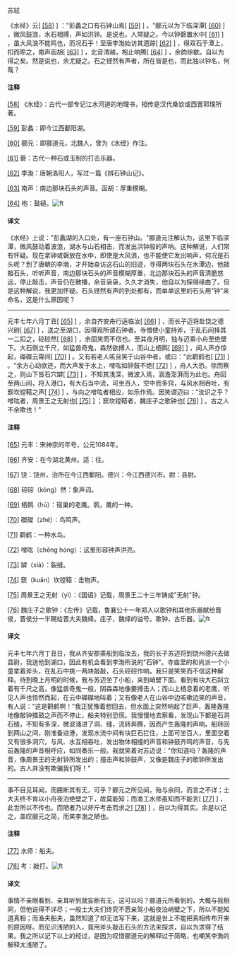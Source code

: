 
苏轼

《水经》云[
[\[58\]](#note_58)
] ："彭蠡之口有石钟山焉[
[\[59\]](#note_59)
] 。"郦元以为下临深潭[
[\[60\]](#note_60)
]
，微风鼓浪，水石相搏，声如洪钟。是说也，人常疑之。今以钟磬置水中[
[\[61\]](#note_61)
] ，虽大风浪不能鸣也，而况石乎！至唐李渤始访其遗踪[
[\[62\]](#note_62)
] ，得双石于潭上，扣而聆之，南声函胡[
[\[63\]](#note_63)
] ，北音清越，枹止响腾[
[\[64\]](#note_64)
]
，余韵徐歇。自以为得之矣。然是说也，余尤疑之。石之铿然有声者，所在皆是也，而此独以钟名，何哉？

#### 注释 

[\[58\]](#noteBack_58)
《水经》：古代一部专记江水河道的地理书，相传是汉代桑钦或西晋郭璞所著。

[\[59\]](#noteBack_59)
彭蠡：即今江西鄱阳湖。

[\[60\]](#noteBack_60)
郦元：即郦道元，北魏人，曾为《水经》作注。

[\[61\]](#noteBack_61)
磬：古代一种石或玉制的打击乐器。

[\[62\]](#noteBack_62)
李渤：唐朝洛阳人，写过一篇《辨石钟山记》。

[\[63\]](#noteBack_63)
南声：南边那块石头的声音。函胡：厚重模糊。

[\[64\]](#noteBack_64)
枹：鼓槌。![ft](@media/Image00002.jpg)

#### 译文 

《水经》上说："彭蠡湖的入口处，有一座石钟山。"郦道元注解认为，这里下临深潭，微风鼓动着波浪，湖水与山石相击，而发出洪钟般的声响。这种解说，人们常有怀疑。现在拿钟或磬放在水中，即使是大风浪，也不能使它发出响声，何况是石头呢？到了唐朝的李渤，才开始查访这石山的旧迹，寻得两块石头在水潭边，他敲敲石头，听听声音，南边那块石头的声音模糊厚重，北边那块石头的声音清脆悠远，停止敲击，声音仍在散播，余音袅袅，久久才消失，他自以为探得缘由了。但是这种解说，我更加怀疑。石头铿然有声的到处都有，而单单这里的石头用"钟"来命名，这是什么原因呢？

------------------------------------------------------------------------

元丰七年六月丁丑[
[\[65\]](#note_65)
] ，余自齐安舟行适临汝[
[\[66\]](#note_66)
] ，而长子迈将赴饶之德兴尉[
[\[67\]](#note_67)
]
，送之至湖口，因得观所谓石钟者。寺僧使小童持斧，于乱石间择其一二扣之，硿硿然[
[\[68\]](#note_68)
]
，余固笑而不信也。至其夜月明，独与迈乘小舟至绝壁下。大石侧立千尺，如猛兽奇鬼，森然欲搏人，而山上栖鹘[
[\[69\]](#note_69)
] ，闻人声亦惊起，磔磔云霄间[
[\[70\]](#note_70)
] 。又有若老人咳且笑于山谷中者，或曰："此鹳鹤也[
[\[71\]](#note_71)
] 。"余方心动欲还，而大声发于水上，噌吰如钟鼓不绝[
[\[72\]](#note_72)
] ，舟人大恐。徐而察之，则山下皆石穴罅[
[\[73\]](#note_73)
]
，不知其浅深，微波入焉，涵澹澎湃而为此也。舟回至两山间，将入港口，有大石当中流，可坐百人，空中而多窍，与风水相吞吐，有窾坎镗鞳之声[
[\[74\]](#note_74)
]
，与向之噌吰者相应，如乐作焉。因笑谓迈曰："汝识之乎？噌吰者，周景王之无射也[
[\[75\]](#note_75)
] ；窾坎镗鞳者，魏庄子之歌钟也[
[\[76\]](#note_76)
] 。古之人不余欺也！"

#### 注释 

[\[65\]](#noteBack_65)
元丰：宋神宗的年号，公元1084年。

[\[66\]](#noteBack_66)
齐安：在今湖北黄州。适：往。

[\[67\]](#noteBack_67)
饶：饶州，治所在今江西鄱阳。德兴：今江西德兴市。尉：县尉。

[\[68\]](#noteBack_68)
硿硿（kōng）然：象声词。

[\[69\]](#noteBack_69)
栖鹘（hú）：宿巢的老鹰。鹘，鹰的一种。

[\[70\]](#noteBack_70)
磔磔（zhé）：鸟鸣声。

[\[71\]](#noteBack_71)
鹳鹤：一种水鸟。

[\[72\]](#noteBack_72)
噌吰（chēng hóng）：这里形容钟声洪亮。

[\[73\]](#noteBack_73)
罅（xià）：裂缝。

[\[74\]](#noteBack_74)
窾（kuǎn）坎镗鞳：击物声。

[\[75\]](#noteBack_75)
周景王之无射（yì）：《国语》记载，周景王二十三年铸成"无射"钟。

[\[76\]](#noteBack_76)
魏庄子之歌钟：《左传》记载，鲁襄公十一年郑人以歌钟和其他乐器献给晋侯，晋侯分一半赐给晋大夫魏绛。庄子，魏绛的谥号。歌钟，古乐器。![ft](@media/Image00002.jpg)

#### 译文 

元丰七年六月丁丑日，我从齐安郡乘船到临汝去，我的长子苏迈将到饶州德兴去做县尉，我送他到湖口，因此有机会看到李渤所说的"石钟"。寺庙里的和尚派一个小童拿着斧头，在乱石中挑一两块敲敲，石头硿硿作响，我只是笑笑而不信这种解释。待到晚上月明的时候，我与苏迈坐了小船，来到峭壁下面。看到有块大石斜立着有千尺之高，像猛兽奇鬼一般，阴森森地像要搏击人；而山上栖息着的老鹰，听见人声也惊然而起，在云中磔磔地叫着；又有像老人在山谷中边咳嗽边笑的声音，有人说："这是鹳鹤啊！"我正犹豫着想回去，但水面上突然响起了巨声，轰隆轰隆地像敲钟擂鼓之声而不停止，船夫特别恐慌。我慢慢地去察看，发现山下都是石洞石缝，不知有多深，微波涌进了洞、缝，流转奔腾，因而产生轰隆的声响。船转回到两山之间，刚准备进港，发现水流中间有块巨石拦住，上面可坐百人，里面空着又有很多洞穴，与风、水互相吞吐，发出物体相撞的声音和钟鼓齐鸣的声音，与先前轰隆的声音相呼应，如同奏乐一般。我就笑着对苏迈说："你知道吗？轰隆的声音，像周景王的无射钟所发出的；撞击声和钟鼓声，又像是魏庄子的歌钟所发出的。古人并没有欺骗我们呀！"

------------------------------------------------------------------------

事不目见耳闻，而臆断其有无，可乎？郦元之所见闻，殆与余同，而言之不详；士大夫终不肯以小舟夜泊绝壁之下，故莫能知；而渔工水师虽知而不能言[
[\[77\]](#note_77)
] ，此世所以不传也。而陋者乃以斧斤考击而求之[
[\[78\]](#note_78)
]
，自以为得其实。余是以记之，盖叹郦元之简，而笑李渤之陋也。

#### 注释 

[\[77\]](#noteBack_77)
水师：船夫。

[\[78\]](#noteBack_78)
考：敲打。![ft](@media/Image00002.jpg)

#### 译文 

事情不亲眼看到、亲耳听到就妄断有无，这可以吗？郦道元所看到的，大概与我相同，但他说得不详尽；一般士大夫们终究不愿亲驾小船夜泊峭壁之下，所以不能知道真相；而渔夫船夫，虽然知道了却无法写下来，这就是世上不能把真相传布开来的原因呀。而见识浅陋的人，竟用斧头敲击石头的方法来探求，自以为求得了结果。我之所以记下以上的经过，是因为叹惜郦道元的解释过于简略，也嘲笑李渤的解释太浅陋了。

